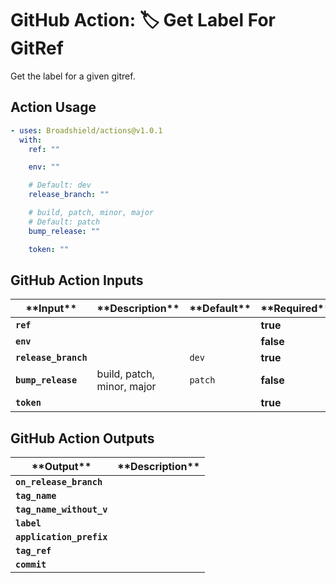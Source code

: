 <!-- start title -->

# GitHub Action: 🏷️ Get Label For GitRef

<!-- end title -->

<!-- start description -->

Get the label for a given gitref.

<!-- end description -->

## Action Usage

<!-- start usage -->

```yaml
- uses: Broadshield/actions@v1.0.1
  with:
    ref: ""

    env: ""

    # Default: dev
    release_branch: ""

    # build, patch, minor, major
    # Default: patch
    bump_release: ""

    token: ""
```

<!-- end usage -->

## GitHub Action Inputs

<!-- start inputs -->

| \***\*Input\*\***               | \***\*Description\*\***    | \***\*Default\*\*** | \***\*Required\*\*** |
| ------------------------------- | -------------------------- | ------------------- | -------------------- |
| <code>**ref**</code>            |                            |                     | **true**             |
| <code>**env**</code>            |                            |                     | **false**            |
| <code>**release_branch**</code> |                            | <code>dev</code>    | **true**             |
| <code>**bump_release**</code>   | build, patch, minor, major | <code>patch</code>  | **false**            |
| <code>**token**</code>          |                            |                     | **true**             |

<!-- end inputs -->

## GitHub Action Outputs

<!-- start outputs -->

| \***\*Output\*\***                  | \***\*Description\*\*** |
| ----------------------------------- | ----------------------- |
| <code>**on_release_branch**</code>  |                         |
| <code>**tag_name**</code>           |                         |
| <code>**tag_name_without_v**</code> |                         |
| <code>**label**</code>              |                         |
| <code>**application_prefix**</code> |                         |
| <code>**tag_ref**</code>            |                         |
| <code>**commit**</code>             |                         |

<!-- end outputs -->
